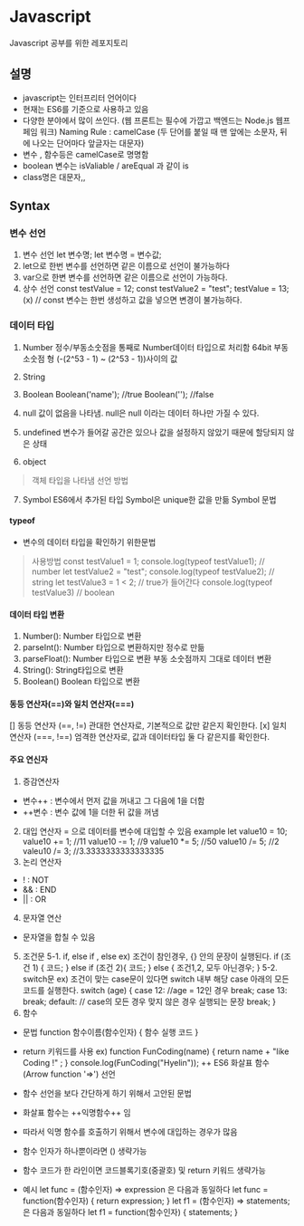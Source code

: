 # Javascript
Javascript 공부를 위한 레포지토리

## 설명
- javascript는 인터프리터 언어이다
- 현재는 ES6를 기준으로 사용하고 있음
- 다양한 분야에서 많이 쓰인다. (웹 프론트는 필수에 가깝고 백엔드는 Node.js 웹프페임 워크)
Naming Rule : camelCase (두 단어를 붙일 때 맨 앞에는 소문자, 뒤에 나오는 단어마다 앞글자는 대문자)
- 변수 , 함수등은 camelCase로 명명함
- boolean 변수는 isValiable / areEqual 과 같이 is 
- class명은 대문자,, 
## Syntax    
### 변수 선언
1. 변수 선언
  let 변수명;
  let 변수명 = 변수값;
  1. let으로 한번 변수를 선언하면 같은 이름으로 선언이 불가능하다
  2. var으로 한변 변수를 선언하면 같은 이름으로 선언이 가능하다.
2. 상수 선언
  const testValue = 12;
  const testValue2 = "test";
  testValue = 13; (x) // const 변수는 한번 생성하고 값을 넣으면 변경이 불가능하다.
### 데이터 타입 
1. Number 
  정수/부동소숫점을 통째로 Number데이터 타입으로 처리함 
  64bit 부동소숫점 형 (-(2^53 - 1) ~ (2^53 - 1))사이의 값
2. String
3. Boolean
  Boolean('name'); //true
  Boolean(''); //false
4. null
값이 없음을 나타냄. null은 null 이라는 데이터 하나만 가질 수 있다.
5. undefined
변수가 들어갈 공간은 있으나 값을 설정하지 않았기 때문에 할당되지 않은 상태

6. object
> 객체 타입을 나타냄 
선언 방법

7. Symbol
ES6에서 추가된 타입
Symbol은 unique한 값을 만듦
Symbol 문법
  
#### typeof 
- 변수의 데이터 타입을 확인하기 위한문법
> 사용방법
  const testValue1 = 1; 
  console.log(typeof testValue1); // number
  let testValue2 = "test";
  console.log(typeof testValue2); // string
  let testValue3 = 1 < 2; // true가 들어간다
  console.log(typeof testValue3) // boolean

#### 데이터 타입 변환
1. Number(): Number 타입으로 변환
2. parseInt(): Number 타입으로 변환하지만 정수로 만듦
3. parseFloat(): Number 타입으로 변환 부동 소숫점까지 그대로 데이터 변환
4. String(): String타입으로 변환
5. Boolean() Boolean 타입으로 변환

#### 동등 연산자(==)와 일치 연산자(===)
[] 동등 연산자 (==, !=) 관대한 연산자로, 기본적으로 값만 같은지 확인한다.
[x] 일치 연산자 (===, !==) 엄격한 연산자로, 값과 데이터타입 둘 다 같은지를 확인한다.

#### 주요 연신자
1. 증감연산자
  - 변수++ : 변수에서 먼저 값을 꺼내고 그 다음에 1을 더함
  - ++변수 : 변수 값에 1을 더한 뒤 값을 꺼냄
2. 대입 연산자
  = 으로 데이터를 변수에 대입할 수 있음
  example
    let value10 = 10;
    value10 += 1; //11
    value10 -= 1; //9
    value10 *= 5; //50
    value10 /= 5; //2
    valeu10 /= 3; //3.3333333333333335
3. 논리 연산자
- ! : NOT
- && : END
- || : OR
4. 문자열 연산
+ 문자열을 합칠 수 있음

5. 조건문
5-1. if, else if , else 
ex) 조건이 참인경우, {} 안의 문장이 실행된다.
  if (조건 1) {
    코드;
  } 
  else if (조건 2){
    코드;
  }
  else {
    조건1,2, 모두 아닌경우;
  }
5-2. switch문
ex) 조건이 맞는 case문이 있다면 switch 내부 해당 case 아래의 모든 코드를 실행한다.
switch (age) {
  case 12: //age = 12인 경우
    break;
  case 13:
    break;
  default: // case의 모든 경우 맞지 않은 경우 실행되는 문장
    break;
}
6. 함수
- 문법
  function 함수이름(함수인자) {
    함수 실행 코드
  }
 - return 키워드를 사용
 ex)
 function FunCoding(name) {
  return name + "like Coding !" ;
 }
 console.log(FunCoding("Hyelin"));
++ ES6 화살표 함수 (Arrow function '=>') 선언
- 함수 선언을 보다 간단하게 하기 위해서 고안된 문법
- 화살표 함수는 ++익명함수++ 임 
- 따라서 익명 함수를 호출하기 위해서 변수에 대입하는 경우가 많음

- 함수 인자가 하나뿐이라면 () 생략가능
- 함수 코드가 한 라인이면 코드블록기호(중괄호) 및 return 키워드 생략가능
- 예시
  let func = (함수인자) => expression
  은 다음과 동일하다
  let func = function(함수인자) { 
    return expression;
  }
  let f1 = (함수인자) => statements;
  은 다음과 동일하다
  let f1 = function(함수인자) {
    statements;
  }
  
  
 
